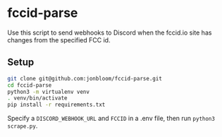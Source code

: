 # fccid-parse

Use this script to send webhooks to Discord when the fccid.io site has changes from the specified FCC id.

## Setup
```bash
git clone git@github.com:jonbloom/fccid-parse.git
cd fccid-parse
python3 -m virtualenv venv
. venv/bin/activate
pip install -r requirements.txt
```

Specify a `DISCORD_WEBHOOK_URL` and `FCCID` in a .env file, then run `python3 scrape.py`.
